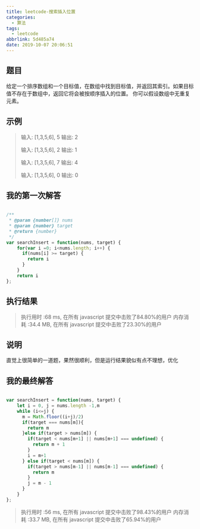 ```yaml
---
title: leetcode-搜索插入位置
categories:
  - 算法
tags:
  - leetcode
abbrlink: 5d485a74
date: 2019-10-07 20:06:51
---
```


## 题目

给定一个排序数组和一个目标值，在数组中找到目标值，并返回其索引。如果目标值不存在于数组中，返回它将会被按顺序插入的位置。
你可以假设数组中无重复元素。

## 示例

> 输入: [1,3,5,6], 5
> 输出: 2
> 
> 输入: [1,3,5,6], 2
> 输出: 1
> 
> 输入: [1,3,5,6], 7
> 输出: 4
> 
> 输入: [1,3,5,6], 0
> 输出: 0

## 我的第一次解答

```javascript

/**
 * @param {number[]} nums
 * @param {number} target
 * @return {number}
 */
var searchInsert = function(nums, target) {
    for(var i =0; i<nums.length; i++) {
      if(nums[i] >= target) {
        return i
      }
    }
    return i
};

```

##  执行结果

> 执行用时 :68 ms, 在所有 javascript 提交中击败了84.80%的用户
> 内存消耗 :34.4 MB, 在所有 javascript 提交中击败了23.30%的用户

## 说明

直觉上很简单的一道题，果然很顺利，但是运行结果貌似有点不理想，优化

## 我的最终解答

```javascript

var searchInsert = function(nums, target) {
    let i = 0, j = nums.length -1,m
    while (i<=j) {
      m = Math.floor((i+j)/2)
      if(target === nums[m]){
        return m
      }else if(target > nums[m]) {
        if(target < nums[m+1] || nums[m+1] === undefined) {
          return m + 1
        }
        i = m+1
      } else if(target < nums[m]) {
        if(target > nums[m-1] || nums[m-1] === undefined) {
          return m
        }
        j = m - 1
      }
    }
};

```

> 执行用时 :56 ms, 在所有 javascript 提交中击败了98.43%的用户
> 内存消耗 :33.7 MB, 在所有 javascript 提交中击败了65.94%的用户


